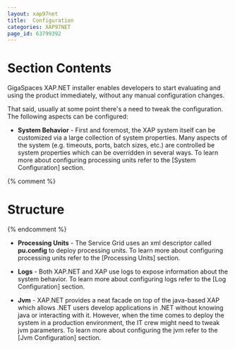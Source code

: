 ```yaml
---
layout: xap97net
title:  Configuration
categories: XAP97NET
page_id: 63799392
---
```


# Section Contents

GigaSpaces XAP.NET installer enables developers to start evaluating and using the product immediately, without any manual configuration changes.

That said, usually at some point there's a need to tweak the configuration. The following aspects can be configured:

- **System Behavior** - First and foremost, the XAP system itself can be customized via a large collection of system properties. Many aspects of the system (e.g. timeouts, ports, batch sizes, etc.) are controlled be system properties which can be overridden in several ways. To learn more about configuring processing units refer to the [System Configuration] section.

{% comment %}
# **Structure**
{% endcomment %}


- **Processing Units** - The Service Grid uses an xml descriptor called **pu.config** to deploy processing units. To learn more about configuring processing units refer to the [Processing Units] section.

- **Logs** - Both XAP.NET and XAP use logs to expose information about the system behavior. To learn more about configuring logs refer to the [Log Configuration] section.

- **Jvm** - XAP.NET provides a neat facade on top of the java-based XAP which allows .NET users develop applications in .NET without knowing java or interacting with it. However, when the time comes to deploy the system in a production environment, the IT crew might need to tweak jvm parameters. To learn more about configuring the jvm refer to the [Jvm Configuration] section.
